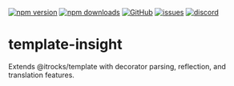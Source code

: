 [![npm version](https://img.shields.io/npm/v/@itrocks/template-insight?logo=npm)](https://www.npmjs.org/package/@itrocks/template-insight)
[![npm downloads](https://img.shields.io/npm/dm/@itrocks/template-insight)](https://www.npmjs.org/package/@itrocks/template-insight)
[![GitHub](https://img.shields.io/github/last-commit/itrocks-ts/template-insight?color=2dba4e&label=commit&logo=github)](https://github.com/itrocks-ts/template-insight)
[![issues](https://img.shields.io/github/issues/itrocks-ts/template-insight)](https://github.com/itrocks-ts/template-insight/issues)
[![discord](https://img.shields.io/discord/1314141024020467782?color=7289da&label=discord&logo=discord&logoColor=white)](https://25.re/ditr)

# template-insight

Extends @itrocks/template with decorator parsing, reflection, and translation features.
